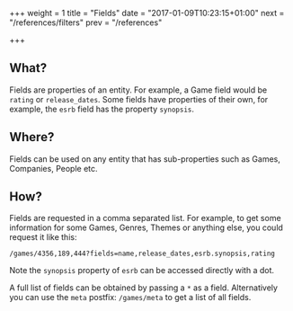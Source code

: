 +++
weight = 1
title = "Fields"
date = "2017-01-09T10:23:15+01:00"
next = "/references/filters"
prev = "/references"

+++

## What?
Fields are properties of an entity. For example, a Game field would be `rating` or `release_dates`. Some fields have properties of their own, for example, the `esrb` field has the property `synopsis`.

## Where?
Fields can be used on any entity that has sub-properties such as Games, Companies, People etc.

## How?
Fields are requested in a comma separated list. For example, to get some information for some Games, Genres, Themes or anything else, you could request it like this:  
 
`/games/4356,189,444?fields=name,release_dates,esrb.synopsis,rating `

Note the `synopsis` property of `esrb` can be accessed directly with a dot.

A full list of fields can be obtained by passing a `*` as a field. Alternatively you can use the `meta` postfix: `/games/meta` to get a list of all fields.

